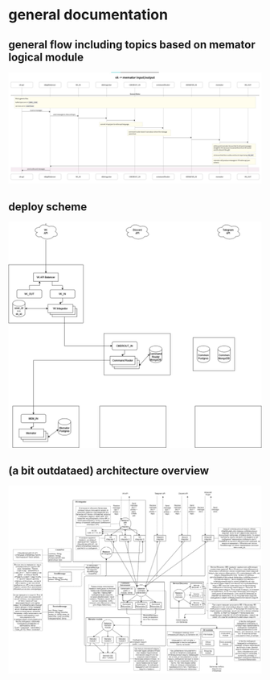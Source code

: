 # general documentation
## general flow including topics based on memator logical module
![memator flow](pics/memator_flow.jpg)

## deploy scheme
![deploy scheme](pics/updated_microservices.drawio.png)

## (a bit outdataed) architecture overview
![architecture overview](pics/bot-integrator-architecture.jpg)
